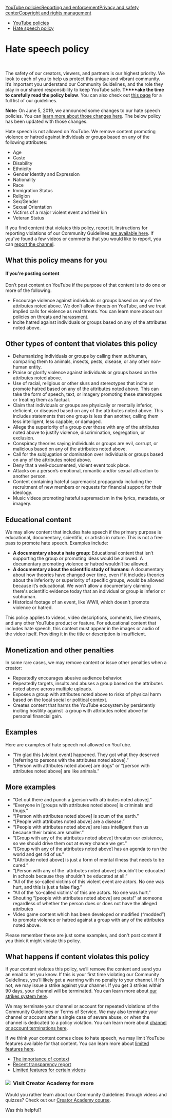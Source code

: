 [YouTube policies](/youtube/topic/2803176?hl=en&ref_topic=6151248,3230811,3256124,)[Reporting and enforcement](/youtube/topic/2803138?hl=en&ref_topic=6151248,3230811,3256124,)[Privacy and safety center](/youtube/topic/2803240?hl=en&ref_topic=6151248,3230811,3256124,)[Copyright and rights management](/youtube/topic/2676339?hl=en&ref_topic=6151248,3230811,3256124,)
    

*   [YouTube policies](/youtube/topic/2803176?hl=en&ref_topic=6151248)
*   [Hate speech policy](/youtube/answer/2801939)

Hate speech policy
==================

  
 

The safety of our creators, viewers, and partners is our highest priority. We look to each of you to help us protect this unique and vibrant community. It’s important you understand our Community Guidelines, and the role they play in our shared responsibility to keep YouTube safe. **T****ake the time to carefully read the policy below**. You can also check out [this page](/youtube/answer/9288567) for a full list of our guidelines.

**Note:** On June 5, 2019, we announced some changes to our hate speech policies. You can [learn more about those changes here](https://youtube.googleblog.com/2019/06/our-ongoing-work-to-tackle-hate.html). The below policy has been updated with those changes.

Hate speech is not allowed on YouTube. We remove content promoting violence or hatred against individuals or groups based on any of the following attributes:

*   Age
*   Caste
*   Disability
*   Ethnicity
*   Gender Identity and Expression
*   Nationality
*   Race
*   Immigration Status
*   Religion
*   Sex/Gender
*   Sexual Orientation
*   Victims of a major violent event and their kin
*   Veteran Status

If you find content that violates this policy, report it. Instructions for reporting violations of our Community Guidelines [are available here](https://support.google.com/youtube/answer/2802027). If you've found a few videos or comments that you would like to report, you can [report the channel](https://support.google.com/youtube/answer/2802027#report_channel).

What this policy means for you
------------------------------

#### If you're posting content

Don’t post content on YouTube if the purpose of that content is to do one or more of the following.

*   Encourage violence against individuals or groups based on any of the attributes noted above. We don’t allow threats on YouTube, and we treat implied calls for violence as real threats. You can learn more about our policies on [threats and harassment](https://support.google.com/youtube/answer/2802268).
*   Incite hatred against individuals or groups based on any of the attributes noted above.

Other types of content that violates this policy
------------------------------------------------

*   Dehumanizing individuals or groups by calling them subhuman, comparing them to animals, insects, pests, disease, or any other non-human entity.
*   Praise or glorify violence against individuals or groups based on the attributes noted above.
*   Use of racial, religious or other slurs and stereotypes that incite or promote hatred based on any of the attributes noted above. This can take the form of speech, text, or imagery promoting these stereotypes or treating them as factual.
*   Claim that individuals or groups are physically or mentally inferior, deficient, or diseased based on any of the attributes noted above. This includes statements that one group is less than another, calling them less intelligent, less capable, or damaged.
*   Allege the superiority of a group over those with any of the attributes noted above to justify violence, discrimination, segregation, or exclusion.
*   Conspiracy theories saying individuals or groups are evil, corrupt, or malicious based on any of the attributes noted above.
*   Call for the subjugation or domination over individuals or groups based on any of the attributes noted above.
*   Deny that a well-documented, violent event took place.
*   Attacks on a person’s emotional, romantic and/or sexual attraction to another person. 
*   Content containing hateful supremacist propaganda including the recruitment of new members or requests for financial support for their ideology.
*   Music videos promoting hateful supremacism in the lyrics, metadata, or imagery.

Educational content
-------------------

We may allow content that includes hate speech if the primary purpose is educational, documentary, scientific, or artistic in nature. This is not a free pass to promote hate speech. Examples include:

*   **A documentary about a hate group:** Educational content that isn’t supporting the group or promoting ideas would be allowed. A documentary promoting violence or hatred wouldn’t be allowed.
*   **A documentary about the scientific study of humans:** A documentary about how theories have changed over time, even if it includes theories about the inferiority or superiority of specific groups, would be allowed because it’s educational. We won’t allow a documentary claiming there's scientific evidence today that an individual or group is inferior or subhuman.
*   Historical footage of an event, like WWII, which doesn't promote violence or hatred.

This policy applies to videos, video descriptions, comments, live streams, and any other YouTube product or feature. For educational content that includes hate speech, this context must appear in the images or audio of the video itself. Providing it in the title or description is insufficient.

Monetization and other penalties 
---------------------------------

In some rare cases, we may remove content or issue other penalties when a creator:

*   Repeatedly encourages abusive audience behavior.
*   Repeatedly targets, insults and abuses a group based on the attributes noted above across multiple uploads.
*   Exposes a group with attributes noted above to risks of physical harm based on the local social or political context.
*   Creates content that harms the YouTube ecosystem by persistently inciting hostility against  a group with attributes noted above for personal financial gain.

Examples
--------

Here are examples of hate speech not allowed on YouTube.

*   “I’m glad this \[violent event\] happened. They got what they deserved \[referring to persons with the attributes noted above\].”
*   “\[Person with attributes noted above\] are dogs” or “\[person with attributes noted above\] are like animals.”

More examples
-------------

*   “Get out there and punch a \[person with attributes noted above\].”
*   “Everyone in \[groups with attributes noted above\] is criminals and thugs.”
*   “\[Person with attributes noted above\] is scum of the earth.”
*   “\[People with attributes noted above\] are a disease.”
*   “\[People with attributes noted above\] are less intelligent than us because their brains are smaller.”
*   “\[Group with any of the attributes noted above\] threaten our existence, so we should drive them out at every chance we get.”
*   “\[Group with any of the attributes noted above\] has an agenda to run the world and get rid of us.”
*   “\[Attribute noted above\] is just a form of mental illness that needs to be cured.”
*   “\[Person with any of the  attributes noted above\] shouldn't be educated in schools because they shouldn't be educated at all.”
*   “All of the so-called victims of this violent event are actors. No one was hurt, and this is just a false flag.”
*   “All of the ‘so-called victims’ of this are actors. No one was hurt.”
*   Shouting “\[people with attributes noted above\] are pests!” at someone regardless of whether the person does or does not have the alleged attributes
*   Video game content which has been developed or modified (“modded”) to promote violence or hatred against a group with any of the attributes noted above.

Please remember these are just some examples, and don't post content if you think it might violate this policy.

What happens if content violates this policy
--------------------------------------------

If your content violates this policy, we’ll remove the content and send you an email to let you know. If this is your first time violating our Community Guidelines, you’ll likely get a warning with no penalty to your channel. If it’s not, we may issue a strike against your channel. If you get 3 strikes within 90 days, your channel will be terminated. You can learn more about [our strikes system here](/youtube/answer/2802032).

We may terminate your channel or account for repeated violations of the Community Guidelines or Terms of Service. We may also terminate your channel or account after a single case of severe abuse, or when the channel is dedicated to a policy violation. You can learn more about [channel or account terminations here](/youtube/answer/2802168).

If we think your content comes close to hate speech, we may limit YouTube features available for that content. You can learn more about [limited features here](https://support.google.com/youtube/answer/7458465).

*   [The importance of context](https://support.google.com/youtube/answer/6345162)
*   [Recent transparency report](https://transparencyreport.google.com/youtube-policy/removals)
*   [Limited features for certain videos](https://support.google.com/youtube/answer/7458465)

### ![](//www.gstatic.com/images/icons/material/system/1x/video_library_grey600_24dp.png)  Visit Creator Academy for more

Would you rather learn about our Community Guidelines through videos and quizzes? Check out our [Creator Academy course](https://creatoracademy.youtube.com/page/lesson/policy-hate).

Was this helpful?